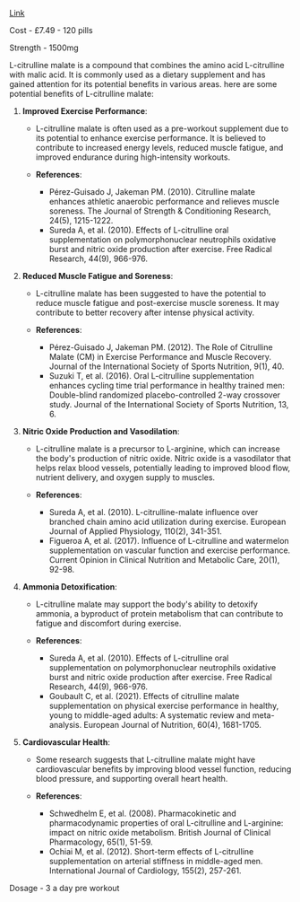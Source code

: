 [Link](https://www.ebay.co.uk/itm/173844035140?epid=14030748315&hash=item2879e97644:g:HToAAOSwqJJfW7YU&amdata=enc%3AAQAIAAAA4KvB%2FG8EZq3LIbg4eoH7FSxdMbYzu8W6DDrRIUaBhwBoLv%2BFC39oFPxM2Ntpz3VKNGb5nM%2BoncRCXFHxw7%2FXb8Ol%2BzGQmaJbxhFUIdQBHLowt9VyVDJsFS2a%2FfDx1qxbuhbMdiHQocldQTfYpREsphus6CA1JWbIDdERBkMTQ4CG30GE9MEKA7s4ev9PfsYgEfXtR%2BX4EdlNgacsgkIK9IfmlUIzpw9Yv%2Fcf0rYY8Dh4jpJiqYREQBSBgZvbfRVOwUWGxn%2FqPPy6BQmYyCnATa1HOIB9kp4pNMs7ci6tN8fy%7Ctkp%3ABFBMtL3V0sJi)

Cost - £7.49 - 120 pills 

Strength -  1500mg

L-citrulline malate is a compound that combines the amino acid L-citrulline with malic acid. It is commonly used as a dietary supplement and has gained attention for its potential benefits in various areas. here are some potential benefits of L-citrulline malate:

1. **Improved Exercise Performance**:

   - L-citrulline malate is often used as a pre-workout supplement due to its potential to enhance exercise performance. It is believed to contribute to increased energy levels, reduced muscle fatigue, and improved endurance during high-intensity workouts.
   
   - **References**:
     - Pérez-Guisado J, Jakeman PM. (2010). Citrulline malate enhances athletic anaerobic performance and relieves muscle soreness. The Journal of Strength & Conditioning Research, 24(5), 1215-1222.
     - Sureda A, et al. (2010). Effects of L-citrulline oral supplementation on polymorphonuclear neutrophils oxidative burst and nitric oxide production after exercise. Free Radical Research, 44(9), 966-976.

2. **Reduced Muscle Fatigue and Soreness**:

   - L-citrulline malate has been suggested to have the potential to reduce muscle fatigue and post-exercise muscle soreness. It may contribute to better recovery after intense physical activity.
   
   - **References**:
     - Pérez-Guisado J, Jakeman PM. (2012). The Role of Citrulline Malate (CM) in Exercise Performance and Muscle Recovery. Journal of the International Society of Sports Nutrition, 9(1), 40.
     - Suzuki T, et al. (2016). Oral L-citrulline supplementation enhances cycling time trial performance in healthy trained men: Double-blind randomized placebo-controlled 2-way crossover study. Journal of the International Society of Sports Nutrition, 13, 6.

3. **Nitric Oxide Production and Vasodilation**:

   - L-citrulline malate is a precursor to L-arginine, which can increase the body's production of nitric oxide. Nitric oxide is a vasodilator that helps relax blood vessels, potentially leading to improved blood flow, nutrient delivery, and oxygen supply to muscles.
   
   - **References**:
     - Sureda A, et al. (2010). L-citrulline-malate influence over branched chain amino acid utilization during exercise. European Journal of Applied Physiology, 110(2), 341-351.
     - Figueroa A, et al. (2017). Influence of L-citrulline and watermelon supplementation on vascular function and exercise performance. Current Opinion in Clinical Nutrition and Metabolic Care, 20(1), 92-98.

4. **Ammonia Detoxification**:

   - L-citrulline malate may support the body's ability to detoxify ammonia, a byproduct of protein metabolism that can contribute to fatigue and discomfort during exercise.
   
   - **References**:
     - Sureda A, et al. (2010). Effects of L-citrulline oral supplementation on polymorphonuclear neutrophils oxidative burst and nitric oxide production after exercise. Free Radical Research, 44(9), 966-976.
     - Goubault C, et al. (2021). Effects of citrulline malate supplementation on physical exercise performance in healthy, young to middle-aged adults: A systematic review and meta-analysis. European Journal of Nutrition, 60(4), 1681-1705.

5. **Cardiovascular Health**:

   - Some research suggests that L-citrulline malate might have cardiovascular benefits by improving blood vessel function, reducing blood pressure, and supporting overall heart health.
   
   - **References**:
     - Schwedhelm E, et al. (2008). Pharmacokinetic and pharmacodynamic properties of oral L-citrulline and L-arginine: impact on nitric oxide metabolism. British Journal of Clinical Pharmacology, 65(1), 51-59.
     - Ochiai M, et al. (2012). Short-term effects of L-citrulline supplementation on arterial stiffness in middle-aged men. International Journal of Cardiology, 155(2), 257-261.


Dosage - 3 a day pre workout